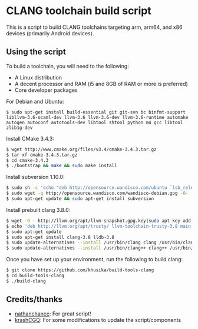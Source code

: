 # CLANG toolchain build script

This is a script to build CLANG toolchains targeting arm, arm64, and x86 devices
(primarily Android devices).


## Using the script

To build a toolchain, you will need to the
following:

+ A Linux distribution
+ A decent processor and RAM (i5 and 8GB of RAM or more is preferred)
+ Core developer packages

For Debian and Ubuntu:
```
$ sudo apt-get install build-essential git git-svn bc binfmt-support libllvm-3.6-ocaml-dev llvm-3.6 llvm-3.6-dev llvm-3.6-runtime automake autogen autoconf autotools-dev libtool shtool python m4 gcc libtool zlib1g-dev
```

Install CMake 3.4.3:

```bash
$ wget http://www.cmake.org/files/v3.4/cmake-3.4.3.tar.gz
$ tar xf cmake-3.4.3.tar.gz
$ cd cmake-3.4.3
$ ./bootstrap && make && sudo make install
```

Install subversion 1.10.0:

```bash
$ sudo sh -c 'echo "deb http://opensource.wandisco.com/ubuntu `lsb_release -cs` svn110" >> /etc/apt/sources.list.d/subversion110.list'
$ sudo wget -q http://opensource.wandisco.com/wandisco-debian.gpg -O- | sudo apt-key add -
$ sudo apt-get update && sudo apt-get install subversion
```

Install prebuilt clang 3.8.0:

```bash
$ wget -O - http://llvm.org/apt/llvm-snapshot.gpg.key|sudo apt-key add -
$ echo 'deb http://llvm.org/apt/trusty/ llvm-toolchain-trusty-3.8 main' | sudo tee -a /etc/apt/sources.list
$ sudo apt-get update
$ sudo apt-get install clang-3.8 lldb-3.8
$ sudo update-alternatives --install /usr/bin/clang clang /usr/bin/clang-3.8 100
$ sudo update-alternatives --install /usr/bin/clang++ clang++ /usr/bin/clang++-3.8 100
```


Once you have set up your environment, run the following to build clang:

```bash
$ git clone https://github.com/khusika/build-tools-clang
$ cd build-tools-clang
$ ./build-clang
```

## Credits/thanks

+ [nathanchance](https://github.com/nathanchance): For great script!
+ [krashCGQ](https://github.com/krasCGQ): For some modifications to update the script/components
